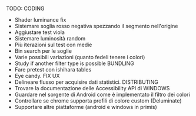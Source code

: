 TODO:
  CODING
  - Shader luminance fix
  - Sistemare soglia rosso negativa spezzando il segmento nell'origine
  - Aggiustare test viola
  - Sistemare luminosità random
  - Più iterazioni sul test con medie
  - Bin search per le soglie
  - Varie possibili variazioni (quanto fedeli tenere i colori)
  - Study if another filter type is possible
  BUNDLING
  - Fare pretest con ishihara tables
  - Eye candy. FIX UX
  - Delineare flusso per acquisire dati statistici.
  DISTRIBUTING
  - Trovare la documentazione delle Accessibility API di WINDOWS
  - Guardare nel sorgente di Android come è implementato il filtro dei colori
  - Controllare se chrome supporta profili di colore custom (Deluminate)
  - Supportare altre piattaforme (android e windows in primis)

